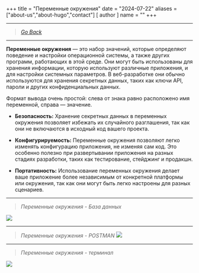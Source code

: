 +++
title = "Переменные окружения"
date = "2024-07-22"
aliases = ["about-us","about-hugo","contact"]
[ author ]
  name = ""
+++

---
>[*Go Back*](http://localhost:1313/base/)
---

**Переменные окружения** — это набор значений, которые определяют поведение и настройки операционной системы, а также других программ, работающих в этой среде. Они могут быть использованы для хранения информации, которую используют различные приложения, и для настройки системных параметров. В веб-разработке они обычно используются для хранения секретных данных, таких как ключи API, пароли и других конфиденциальных данных.

Формат вывода очень простой: слева от знака равно расположено имя переменной, справа — значение. 

- **Безопасность:** Хранение секретных данных в переменных окружения позволяет избежать их случайного разглашения, так как они не включаются в исходный код вашего проекта.

- **Конфигурируемость:** Переменные окружения позволяют легко изменять конфигурацию приложения, не изменяя сам код. Это особенно полезно при развертывании приложения на разных стадиях разработки, таких как тестирование, стейджинг и продакшн.

- **Портативность:** Использование переменных окружения делает ваше приложение более независимым от конкретной платформы или окружения, так как они могут быть легко настроены для разных сценариев.

---

> *Переменные окружения - База данных*
  
![](/env/env1.png)

---
> *Переменные окружения - POSTMAN*
![](/env/env-postman.png)

---
> *Переменные окружения - терминал*

![](/env/env2.png)